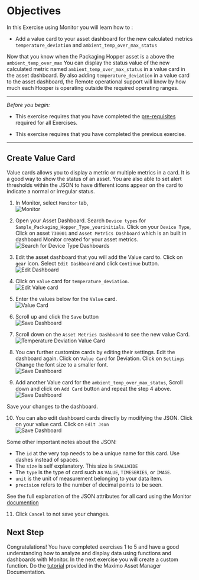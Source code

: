 # Objectives
In this Exercise using Monitor you will learn how to :

* Add a value card to your asset dashboard for the new calculated metrics `temperature_deviation` and `ambient_temp_over_max_status` 

Now that you know when the Packaging Hopper asset is a above the `ambient_temp_over_max`  You can display the status 
value of the new calculated metric named `ambient_temp_over_max_status` in a value card in the asset dashboard.   By also 
adding `temperature_deviation` in a value card to the asset dashboard, the Remote operational support will know by how 
much each Hooper is operating outside the required operating ranges.  

---

*Before you begin:*  

- This exercise requires that you have completed the [pre-requisites](prereqs.md) required for all Exercises.

- This exercise requires that you have completed the previous exercise.

---

## Create Value Card
Value cards allows you to display a metric or multiple metrics in a card.  It is a good way to show the status of an 
asset. You are also able to set alert thresholds within the JSON to have different icons appear on the card to indicate 
a normal or irregular status. 

1.  In Monitor, select `Monitor` tab,  
![Monitor](img/fun29.png) 

2.  Open your Asset Dashboard.  Search `Device types` for `Sample_Packaging_Hopper_Type_yourinitials`.  Click on your 
`Device Type`,  Click on asset `730001` and  `Asset Metrics Dashboard` which is an built in dashboard Monitor created 
for your asset metrics.  
![Search for Device Type Dashboards](img/fun30.png) 

3.  Edit the asset dashboard that you will add the Value card to.   Click on `gear` icon. Select `Edit Dashboard` and click 
`Continue`  button.  
![Edit Dashboard](img/fun32.png) 
  
4.  Click on `value` card for  `temperature_deviation`.  
![Edit Value card](img/fun31.png) 

5.  Enter the values below for the `Value` card.  
![Value Card](img/fun33.png) 

6.  Scroll up and click the `Save` button   
![Save Dashboard](img/fun34.png)

7.  Scroll down on the  `Asset Metrics Dashboard`  to see the new value Card. 
![Temperature Deviation Value Card](img/fun35.png) &nbsp;

8.  You can further customize cards by editing their settings.  Edit the dashboard again.  Click on `Value Card` for Deviation.  Click on `Settings`
Change the font size to a smaller font.  
![Save Dashboard](img/fun36.png)

9.  Add another Value card for the `ambient_temp_over_max_status`,   Scroll down and click on `Add Card` button and repeat 
the step 4 above.     
![Save Dashboard](img/fun36-2.png)

Save your changes to the dashboard.

10.  You can also edit dashboard cards directly by modifying the JSON. Click on your value card.  Click on `Edit Json`  
![Save Dashboard](img/fun37.png)
  
Some other important notes about the JSON:
-	The `id` at the very top needs to be a unique name for this card. Use dashes instead of spaces.
-	The `size` is self explanatory. This size is `SMALLWIDE`
-	The `type` is the type of card such as `VALUE`, `TIMESERIES`, or `IMAGE`.
-	`unit` is the unit of measurement belonging to your data item.
-	`precision` refers to the number of decimal points to be seen.

See the full explanation of the JSON attributes for all card using the Monitor [documention](https://www.ibm.com/docs/en/maximo-monitor/8.5.0?topic=data-dashboard-json-reference)

11.  Click `Cancel` to not save your changes. 

## Next Step
Congratulations!   You have completed exercises 1 to 5 and have a good understanding how to analyze and display data 
using functions and dashboards with Monitor.  In the next exercise you will create a custom function.  Do the [tutorial](https://www.ibm.com/docs/en/maximo-monitor/8.5.0?topic=calculations-using-custom-functions)
provided in the Maximo Asset Manager Documentation.
